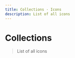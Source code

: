 ```yaml
---
title: Collections · Icons
description: List of all icons
---
```


<script setup>
import Fuse from 'fuse.js'
import meta from '@privyid/persona-icon/svg/meta.json'
import pCaption from '../components/caption/Caption.vue'
import pInput from '../components/input/Input.vue'
import { createSpinner } from '../components/avatar/utils/create-image'
import { computed, ref } from 'vue-demi'
import { groupBy, sortBy } from 'lodash-es'

const keyword = ref('')
const fuse    = new Fuse(meta, {
  threshold: 0.5,
  keys     : [
    'name',
    'folder',
    'aliases',
    'category',
  ]
})

const icons = computed(() => {
  const filtered = keyword.value
    ? fuse.search(keyword.value).map((result) => result.item)
    : sortBy(meta, ['category', 'name'])

  return groupBy(filtered, 'category')
})

function getURL (icon) {
  return new URL(`../../packages/persona-icon/svg/${icon.folder}/32.svg`, import.meta.url).href
}
</script>

# Collections

> List of all icons

<p-input placeholder="Search..." v-model="keyword" clearable />

<template v-if="Object.values(icons).length > 0">
  <template v-for="(items, category) in icons" :key="category">
    <h3 class="capitalize">{{ category }}</h3>
    <div class="grid grid-cols-2 gap-4 mt-8 md:grid-cols-4">
      <template v-for="icon in items" :key="icon.name">
        <div class="flex flex-col items-center justify-center py-5 border rounded">
          <client-only>
            <template #placeholder>
              <img :src="createSpinner(32)" />
            </template>
            <img :src="getURL(icon)" />
          </client-only>
          <p-caption class="mt-4 text-center">
            {{ icon.folder }}
          </p-caption>
        </div>
      </template>
    </div>
  </template>
</template>
<template v-else>
  <p class="text-center">
    There are no icon to show
  </p>
</template>
